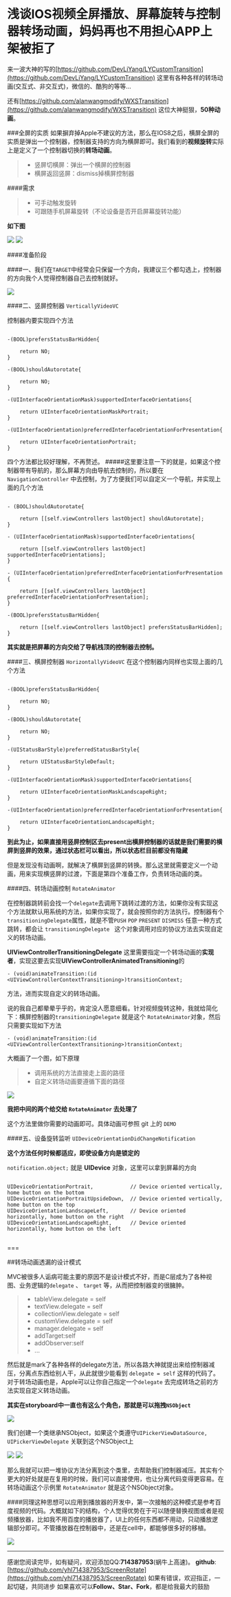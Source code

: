 浅谈IOS视频全屏播放、屏幕旋转与控制器转场动画，妈妈再也不用担心APP上架被拒了
===

来一波大神的写的[https://github.com/DevLiYang/LYCustomTransition](https://github.com/DevLiYang/LYCustomTransition)  这里有各种各样的转场动画(交互式、非交互式)，微信的、酷狗的等等…

还有[https://github.com/alanwangmodify/WXSTransition](https://github.com/alanwangmodify/WXSTransition) 这位大神挺狠，**50种动画**。


###全屏的实质
如果摒弃掉Apple不建议的方法，那么在IOS8之后，横屏全屏的实质是弹出一个控制器，控制器支持的方向为横屏即可。我们看到的**视频旋转**实际上是定义了一个控制器切换的**转场动画**。

>* 竖屏切横屏：弹出一个横屏的控制器
>* 横屏返回竖屏：dismiss掉横屏控制器

####需求

>* 可手动触发旋转
>* 可跟随手机屏幕旋转（不论设备是否开启屏幕旋转功能）

**如下图**

![](image/sp.gif)
![](image/hp.gif)
 
####准备阶段

####一、我们在`TARGET`中经常会只保留一个方向，我建议三个都勾选上，控制器的方向我个人觉得控制器自己去控制就好。

![](image/plist.png)


####二、竖屏控制器 `VerticallyVideoVC`

控制器内要实现四个方法

```

-(BOOL)prefersStatusBarHidden{
    
    return NO;
}

-(BOOL)shouldAutorotate{
    
    return NO;
}

-(UIInterfaceOrientationMask)supportedInterfaceOrientations{
    
    return UIInterfaceOrientationMaskPortrait;
}

-(UIInterfaceOrientation)preferredInterfaceOrientationForPresentation{
    
    return UIInterfaceOrientationPortrait;
}

```

四个方法都比较好理解，不再赘述。
#####这里要注意一下的就是，如果这个控制器带有导航的，那么屏幕方向由导航去控制的，所以要在 `NavigationController` 中去控制，为了方便我们可以自定义一个导航，并实现上面的几个方法

```

- (BOOL)shouldAutorotate{
    
    return [[self.viewControllers lastObject] shouldAutorotate];
}

- (UIInterfaceOrientationMask)supportedInterfaceOrientations{
    
    return [[self.viewControllers lastObject] supportedInterfaceOrientations];
}

- (UIInterfaceOrientation)preferredInterfaceOrientationForPresentation {
    
    return [[self.viewControllers lastObject] preferredInterfaceOrientationForPresentation];
}

-(BOOL)prefersStatusBarHidden{
    
    return [[self.viewControllers lastObject] prefersStatusBarHidden];
}

```

**其实就是把屏幕的方向交给了导航栈顶的控制器去控制。**

####三、横屏控制器 `HorizontallyVideoVC`
在这个控制器内同样也实现上面的几个方法

```

-(BOOL)prefersStatusBarHidden{
    
    return NO;
}

-(BOOL)shouldAutorotate{
    
    return NO;
}

-(UIStatusBarStyle)preferredStatusBarStyle{
    
    return UIStatusBarStyleDefault;
}

-(UIInterfaceOrientationMask)supportedInterfaceOrientations{
    
    return UIInterfaceOrientationMaskLandscapeRight;
}

-(UIInterfaceOrientation)preferredInterfaceOrientationForPresentation{

    return UIInterfaceOrientationLandscapeRight;
}

```

**到此为止，如果直接用竖屏控制区去present出横屏控制器的话就是我们需要的横屏到竖屏的效果，通过状态栏可以看出，所以状态栏目前都没有隐藏**

但是发现没有动画啊，就解决了横屏到竖屏的转换。那么这里就需要定义一个动画，用来实现横竖屏的过渡，下面是第四个准备工作，负责转场动画的类。

####四、转场动画控制 `RotateAnimator`

在控制器跳转前会找一个`delegate`去调用下跳转过渡的方法，如果你没有实现这个方法就默认用系统的方法，如果你实现了，就会按照你的方法执行。控制器有个`transitioningDelegate`属性，就是不管`PUSH` `POP` `PRESENT` `DISMISS` 任意一种方式跳转，都会让 `transitioningDelegate ` 这个对象调用对应的协议方法去实现自定义的转场动画。

**UIViewControllerTransitioningDelegate** 这里需要指定一个转场动画的**实现者**，实现这要去实现**UIViewControllerAnimatedTransitioning**的

```
- (void)animateTransition:(id <UIViewControllerContextTransitioning>)transitionContext;
``` 
 方法，进而实现自定义的转场动画。
 
 说的我自己都晕晕乎乎的，肯定没人愿意细看。针对视频旋转这种，我就给简化下：横屏控制器的`transitioningDelegate` 就是这个 `RotateAnimator`对象，然后只需要实现如下方法
 
```
- (void)animateTransition:(id <UIViewControllerContextTransitioning>)transitionContext;
``` 

大概画了一个图，如下原理
>* 调用系统的方法直接走上面的路径
>* 自定义转场动画要遵循下面的路径

![](image/zhuanchang.png)

**我把中间的两个给交给 `RotateAnimator` 去处理了**

这个方法里做你需要的动画即可。具体动画可参照 git 上的 `DEMO`
 
####五、设备旋转监听 `UIDeviceOrientationDidChangeNotification`

**这个方法任何时候都适应，即使设备方向是锁定的**

`notification.object;` 就是 **UIDevice** 对象，这里可以拿到屏幕的方向

```

UIDeviceOrientationPortrait,            // Device oriented vertically, home button on the bottom
UIDeviceOrientationPortraitUpsideDown,  // Device oriented vertically, home button on the top
UIDeviceOrientationLandscapeLeft,       // Device oriented horizontally, home button on the right
UIDeviceOrientationLandscapeRight,      // Device oriented horizontally, home button on the left
     

```



===

##转场动画透漏的设计模式

MVC被很多人诟病可能主要的原因不是设计模式不好，而是C层成为了各种视图、业务逻辑的`delegate` 、 `target` 等，从而把控制器变的很臃肿。

>* tableView.delegate = self
>* textView.delegate = self
>* collectionView.delegate = self
>* customView.delegate = self
>* manager.delegate = self
>* addTarget:self
>* addObserver:self
>* ...

然后就是mark了各种各样的delegate方法，所以各路大神就提出来给控制器减压，分离点东西给别人干，从此就很少能看到 `delegate = self` 这样的代码了。对于转场动画也是，Apple可以让你自己指定一个`delegate` 去完成转场之前的方法实现自定义转场动画。

**其实在storyboard中一直也有这么个角色，那就是可以拖拽`NSObject`**

![](image/NSObject.png)

我们创建一个类继承NSObject，如果这个类遵守`UIPickerViewDataSource, UIPickerViewDelegate` 关联到这个NSObject上

![](image/picker.png)
![](image/pickerShow.png)

那么我就可以把一堆协议方法分离到这个类里，去帮助我们控制器减压。其实有个更大的好处就是在复用的时候，我们可以直接使用，也让分离代码变得更容易。在转场动画这个示例里 `RotateAnimator` 就是这个NSObject对象。

####同理这种思想可以应用到播放器的开发中，第一次接触的这种模式是参考百度视频的代码。大概就如下的结构，个人觉得优势在于可以随便替换视图或者是视频播放器，比如我不用百度的播放器了，UI上的任何东西都不用动，只动播放逻辑部分即可。不管播放器在控制器中，还是在cell中，都能够很多好的移植。

![](image/bdPlayer.png)


****
感谢您阅读完毕，如有疑问，欢迎添加QQ:**714387953**(蜗牛上高速)。
**github**:[https://github.com/yhl714387953/ScreenRotate](https://github.com/yhl714387953/ScreenRotate)
如果有错误，欢迎指正，一起切磋，共同进步
如果喜欢可以**Follow、Star、Fork**，都是给我最大的鼓励